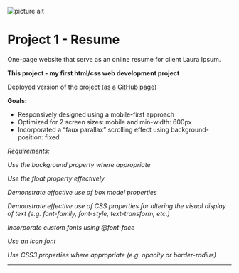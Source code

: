 ![picture alt](http://www.redacademy.com/drive/themes/redacademy/assets/svg/red-new.svg "RED Academy")

# Project 1 - Resume

One-page website that serve as an online resume for client Laura Ipsum.

**This project - my first html/css web development project**

Deployed version of the project [(as a GitHub page)](http://redacademy.github.io/p1-solution/) 

**Goals:**
* Responsively designed using a mobile-first approach
* Optimized for 2 screen sizes: mobile and min-width: 600px
* Incorporated a “faux parallax” scrolling effect using background-position: fixed



 _Requirements:_

_Use the background property where appropriate_

_Use the float property effectively_

_Demonstrate effective use of box model properties_

_Demonstrate effective use of CSS properties for altering the visual display of text (e.g. font-family, font-style, text-transform, etc.)_

_Incorporate custom fonts using @font-face_

_Use an icon font_

_Use CSS3 properties where appropriate (e.g. opacity or border-radius)_
- - - -